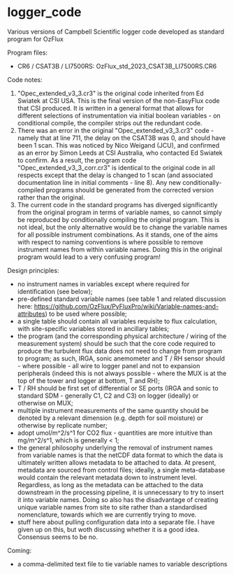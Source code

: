 # logger_code
Various versions of Campbell Scientific logger code developed as standard program for OzFlux

Program files:
* CR6 / CSAT3B / LI7500RS: OzFlux_std_2023_CSAT3B_LI7500RS.CR6

Code notes:

1) "Opec_extended_v3_3.cr3" is the original code inherited from Ed Swiatek at CSI USA. 
This is the final version of the non-EasyFlux code that CSI produced. It is written in a general
format that allows for different selections of instrumentation via initial boolean variables - on
conditional compile, the compiler strips out the redundant code.
2) There was an error in the original "Opec_extended_v3_3.cr3" code - namely that at line 711, the 
delay on the CSAT3B was 0, and should have been 1 scan. This was noticed by Nico Weigand (JCU), and 
confirmed as an error by Simon Leeds at CSI Australia, who contacted Ed Swiatek to confirm. As a result, 
the program code "Opec_extended_v3_3_corr.cr3" is identical to the original code in all respects except
that the delay is changed to 1 scan (and associated documentation line in initial comments - line 8).
Any new conditionally-compiled programs should be generated from the corrected version rather than
the original.
3) The current code in the standard programs has diverged significantly from the original program
in terms of variable names, so cannot simply be reproduced by conditionally compiling the original
program. This is not ideal, but the only alternative would be to change the variable names for all possible
instrument combinations. As it stands, one of the aims with respect to naming conventions is where possible to 
remove instrument names from within variable names. Doing this in the original program would lead to a very 
confusing program!

Design principles:

* no instrument names in variables except where required for identification (see below);
* pre-defined standard variable names (see table 1 and related discussion here: https://github.com/OzFlux/PyFluxPro/wiki/Variable-names-and-attributes) to be used where possible;
* a single table should contain all variables requisite to flux calculation, with site-specific variables stored in ancillary tables;
* the program (and the corresponding physical architecture / wiring of the measurement system) should be such that the core code required to produce the turbulent flux data does not 
need to change from program to program; as such, IRGA, sonic anemometer and T / RH sensor should - where possible - all wire to logger panel and not to expansion peripherals (indeed this is not always possible - where the MUX is at the top of the tower and logger at bottom, T and RH);
* T / RH should be first set of differential or SE ports (IRGA and sonic to standard SDM - generally C1, C2 and C3) on logger (ideally) or otherwise on MUX;
* multiple instrument measurements of the same quantity should be denoted by a relevant dimension (e.g. depth for soil moisture) or otherwise by replicate number;
* adopt umol/m^2/s^1 for CO2 flux - quantities are more intuitive than mg/m^2/s^1, which is generally < 1;
* the general philosophy underlying the removal of instrument names from variable names is that the netCDF data format to which the data is ultimately written allows metadata to be attached to data. At present, metadata are sourced from control files; ideally, a single meta-database would contain the relevant metadata down to instrument level. Regardless, as long as the metadata can be attached to the data downstream in the processing pipeline, it is unnecessary to try to insert it into variable names. Doing so also has the disadvantage of creating unique variable names from site to site rather than a standardised nomenclature, towards which we are currently trying to move.
* stuff here about pulling configuration data into a separate file. I have given up on this, but woth discussing whether it is a good idea. Consensus seems to be no.

Coming: 
* a comma-delimited text file to tie variable names to variable descriptions
